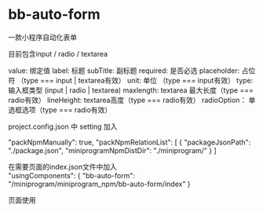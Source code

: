 # bb-auto-form

一款小程序自动化表单

目前包含input / radio / textarea

value:          绑定值
label:          标题
subTitle:       副标题
required:       是否必选
placeholder:    占位符  （type === input | textarea有效）
unit:           单位    （type === input有效）
type:           输入框类型 (input | radio | textarea)
maxlength:      textarea 最大长度（type === radio有效）
lineHeight:     textarea高度（type === radio有效）
radioOption：   单选框选项（type === radio有效）

<div>project.config.json 中 setting 加入</div>

"packNpmManually": true,
"packNpmRelationList": [
    {
    "packageJsonPath": "./package.json",
    "miniprogramNpmDistDir": "./miniprogram/"
    }
]

<div>在需要页面的index.json文件中加入</div>
  "usingComponents": {
    "bb-auto-form": "/miniprogram/miniprogram_npm/bb-auto-form/index"
  }

页面使用
<bb-auto-form label="输入框"></bb-auto-form>